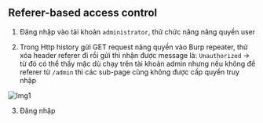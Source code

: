 ## Referer-based access control

1. Đăng nhập vào tài khoản ``administrator``, thử chức năng nâng quyền user

2. Trong Http history gửi GET request nâng quyền vào Burp repeater, thử xóa header referer đi rồi gửi thì nhận được message là: ``Unauthorized`` -> từ đó có thể thấy mặc dù chạy trên tài khoản admin nhưng nếu không để referer từ ``/admin`` thì các sub-page cũng không được cấp quyền truy nhập

![Img1](\assets/../img/without_ref_header.png)

3. Đăng nhập 